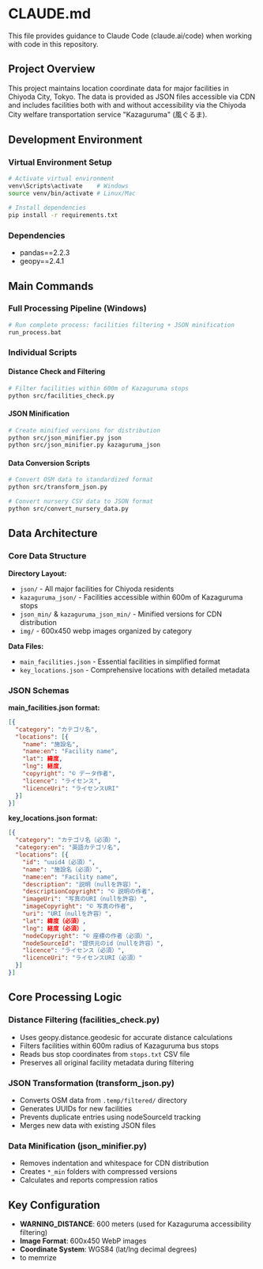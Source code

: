 # CLAUDE.md

This file provides guidance to Claude Code (claude.ai/code) when working with code in this repository.

## Project Overview

This project maintains location coordinate data for major facilities in Chiyoda City, Tokyo. The data is provided as JSON files accessible via CDN and includes facilities both with and without accessibility via the Chiyoda City welfare transportation service "Kazaguruma" (風ぐるま).

## Development Environment

### Virtual Environment Setup
```bash
# Activate virtual environment
venv\Scripts\activate    # Windows
source venv/bin/activate # Linux/Mac

# Install dependencies
pip install -r requirements.txt
```

### Dependencies
- pandas==2.2.3
- geopy==2.4.1

## Main Commands

### Full Processing Pipeline (Windows)
```bash
# Run complete process: facilities filtering + JSON minification
run_process.bat
```

### Individual Scripts

#### Distance Check and Filtering
```bash
# Filter facilities within 600m of Kazaguruma stops
python src/facilities_check.py
```

#### JSON Minification
```bash
# Create minified versions for distribution
python src/json_minifier.py json
python src/json_minifier.py kazaguruma_json
```

#### Data Conversion Scripts
```bash
# Convert OSM data to standardized format
python src/transform_json.py

# Convert nursery CSV data to JSON format  
python src/convert_nursery_data.py
```

## Data Architecture

### Core Data Structure

**Directory Layout:**
- `json/` - All major facilities for Chiyoda residents
- `kazaguruma_json/` - Facilities accessible within 600m of Kazaguruma stops
- `json_min/` & `kazaguruma_json_min/` - Minified versions for CDN distribution
- `img/` - 600x450 webp images organized by category

**Data Files:**
- `main_facilities.json` - Essential facilities in simplified format
- `key_locations.json` - Comprehensive locations with detailed metadata

### JSON Schemas

**main_facilities.json format:**
```json
[{
  "category": "カテゴリ名",
  "locations": [{
    "name": "施設名",
    "name:en": "Facility name", 
    "lat": 緯度,
    "lng": 経度,
    "copyright": "© データ作者",
    "licence": "ライセンス",
    "licenceUri": "ライセンスURI"
  }]
}]
```

**key_locations.json format:**
```json
[{
  "category": "カテゴリ名（必須）",
  "category:en": "英語カテゴリ名",
  "locations": [{
    "id": "uuid4（必須）",
    "name": "施設名（必須）",
    "name:en": "Facility name",
    "description": "説明（nullを許容）",
    "descriptionCopyright": "© 説明の作者",
    "imageUri": "写真のURI（nullを許容）",
    "imageCopyright": "© 写真の作者",
    "uri": "URI（nullを許容）",
    "lat": 緯度（必須）,
    "lng": 経度（必須）,
    "nodeCopyright": "© 座標の作者（必須）",
    "nodeSourceId": "提供元のid（nullを許容）",
    "licence": "ライセンス（必須）",
    "licenceUri": "ライセンスURI（必須）"
  }]
}]
```

## Core Processing Logic

### Distance Filtering (facilities_check.py)
- Uses geopy.distance.geodesic for accurate distance calculations
- Filters facilities within 600m radius of Kazaguruma bus stops
- Reads bus stop coordinates from `stops.txt` CSV file
- Preserves all original facility metadata during filtering

### JSON Transformation (transform_json.py) 
- Converts OSM data from `.temp/filtered/` directory
- Generates UUIDs for new facilities
- Prevents duplicate entries using nodeSourceId tracking
- Merges new data with existing JSON files

### Data Minification (json_minifier.py)
- Removes indentation and whitespace for CDN distribution
- Creates `*_min` folders with compressed versions
- Calculates and reports compression ratios

## Key Configuration

- **WARNING_DISTANCE**: 600 meters (used for Kazaguruma accessibility filtering)
- **Image Format**: 600x450 WebP images
- **Coordinate System**: WGS84 (lat/lng decimal degrees)
- to memrize